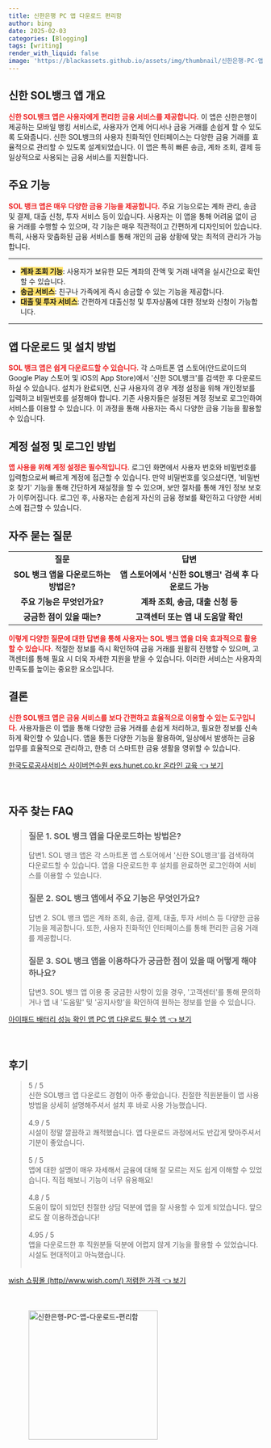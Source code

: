 ```yaml
---
title: 신한은행 PC 앱 다운로드 편리함
author: bing
date: 2025-02-03
categories: [Blogging]
tags: [writing]
render_with_liquid: false
image: 'https://blackassets.github.io/assets/img/thumbnail/신한은행-PC-앱-다운로드-편리함.webp'
---
```



<h2 id='신한-앱-개요'>신한 SOL뱅크 앱 개요</h2>

<p><b><span style="color: #ee2323;">신한 SOL뱅크 앱은 사용자에게 편리한 금융 서비스를 제공합니다.</span></b> 
이 앱은 신한은행이 제공하는 모바일 뱅킹 서비스로, 사용자가 언제 어디서나 금융 거래를 손쉽게 할 수 있도록 도와줍니다. 신한 SOL뱅크의 사용자 친화적인 인터페이스는 다양한 금융 거래를 효율적으로 관리할 수 있도록 설계되었습니다. 이 앱은 특히 빠른 송금, 계좌 조회, 결제 등 일상적으로 사용되는 금융 서비스를 지원합니다.</p>

<h2 id='주요-기능'>주요 기능</h2>

<p><b><span style="color: #ee2323;">SOL 뱅크 앱은 매우 다양한 금융 기능을 제공합니다.</span></b>
주요 기능으로는 계좌 관리, 송금 및 결제, 대출 신청, 투자 서비스 등이 있습니다. 사용자는 이 앱을 통해 어려움 없이 금융 거래를 수행할 수 있으며, 각 기능은 매우 직관적이고 간편하게 디자인되어 있습니다. 특히, 사용자 맞춤화된 금융 서비스를 통해 개인의 금융 상황에 맞는 최적의 관리가 가능합니다.</p>

<hr />

<ul>
    <li><b><span style="background-color: #ffe066;">계좌 조회 기능</span></b>: 사용자가 보유한 모든 계좌의 잔액 및 거래 내역을 실시간으로 확인할 수 있습니다.</li>
    <li><b><span style="background-color: #ffe066;">송금 서비스</span></b>: 친구나 가족에게 즉시 송금할 수 있는 기능을 제공합니다.</li>
    <li><b><span style="background-color: #ffe066;">대출 및 투자 서비스</span></b>: 간편하게 대출신청 및 투자상품에 대한 정보와 신청이 가능합니다.</li>
</ul>

<hr />

<h2 id='앱-다운로드-및-설치'>앱 다운로드 및 설치 방법</h2>

<p><b><span style="color: #ee2323;">SOL 뱅크 앱은 쉽게 다운로드할 수 있습니다.</span></b>
각 스마트폰 앱 스토어(안드로이드의 Google Play 스토어 및 iOS의 App Store)에서 '신한 SOL뱅크'를 검색한 후 다운로드하실 수 있습니다. 설치가 완료되면, 신규 사용자의 경우 계정 설정을 위해 개인정보를 입력하고 비밀번호를 설정해야 합니다. 기존 사용자들은 설정된 계정 정보로 로그인하여 서비스를 이용할 수 있습니다. 이 과정을 통해 사용자는 즉시 다양한 금융 기능을 활용할 수 있습니다.</p>

<h2 id='계정-설정-및-로그인'>계정 설정 및 로그인 방법</h2>

<p><b><span style="color: #ee2323;">앱 사용을 위해 계정 설정은 필수적입니다.</span></b>
로그인 화면에서 사용자 번호와 비밀번호를 입력함으로써 빠르게 계정에 접근할 수 있습니다. 만약 비밀번호를 잊으셨다면, '비밀번호 찾기' 기능을 통해 간단하게 재설정을 할 수 있으며, 보안 절차를 통해 개인 정보 보호가 이루어집니다. 로그인 후, 사용자는 손쉽게 자신의 금융 정보를 확인하고 다양한 서비스에 접근할 수 있습니다.</p>

<h2 id='자주-묻는-질문'>자주 묻는 질문</h2>

<table>
    <tr>
        <td style="text-align: center; height: 17px;"><b>질문</b></td>
        <td style="text-align: center; height: 17px;"><b>답변</b></td>
    </tr>
    <tr>
        <td style="text-align: center; height: 17px;"><b>SOL 뱅크 앱을 다운로드하는 방법은?</b></td>
        <td style="text-align: center; height: 17px;"><b>앱 스토어에서 '신한 SOL뱅크' 검색 후 다운로드 가능</b></td>
    </tr>
    <tr>
        <td style="text-align: center; height: 17px;"><b>주요 기능은 무엇인가요?</b></td>
        <td style="text-align: center; height: 17px;"><b>계좌 조회, 송금, 대출 신청 등</b></td>
    </tr>
    <tr>
        <td style="text-align: center; height: 17px;"><b>궁금한 점이 있을 때는?</b></td>
        <td style="text-align: center; height: 17px;"><b>고객센터 또는 앱 내 도움말 확인</b></td>
    </tr>
</table>

<p><b><span style="color: #ee2323;">이렇게 다양한 질문에 대한 답변을 통해 사용자는 SOL 뱅크 앱을 더욱 효과적으로 활용할 수 있습니다.</span></b> 적절한 정보를 즉시 확인하여 금융 거래를 원활히 진행할 수 있으며, 고객센터를 통해 필요 시 더욱 자세한 지원을 받을 수 있습니다. 이러한 서비스는 사용자의 만족도를 높이는 중요한 요소입니다.</p>

<h2 id='결론'>결론</h2>

<p><b><span style="color: #ee2323;">신한 SOL뱅크 앱은 금융 서비스를 보다 간편하고 효율적으로 이용할 수 있는 도구입니다.</span></b> 사용자들은 이 앱을 통해 다양한 금융 거래를 손쉽게 처리하고, 필요한 정보를 신속하게 확인할 수 있습니다. 앱을 통한 다양한 기능을 활용하여, 일상에서 발생하는 금융 업무를 효율적으로 관리하고, 한층 더 스마트한 금융 생활을 영위할 수 있습니다.</p>


<p><a class="click-button" title="한국도로공사서비스 사이버연수원 exs.hunet.co.kr 온라인 교육" href="https://blackassets.github.io/posts/%ED%95%9C%EA%B5%AD%EB%8F%84%EB%A1%9C%EA%B3%B5%EC%82%AC%EC%84%9C%EB%B9%84%EC%8A%A4-%EC%82%AC%EC%9D%B4%EB%B2%84%EC%97%B0%EC%88%98%EC%9B%90-exs.hunet.co.kr-%EC%98%A8%EB%9D%BC%EC%9D%B8-%EA%B5%90%EC%9C%A1/" rel="dofollow">한국도로공사서비스 사이버연수원 exs.hunet.co.kr 온라인 교육 👈 보기</a></p><br>
<h2 id='자주_찾는_FAQ'>자주 찾는 FAQ</h2>
<div itemscope="" itemtype="https://schema.org/FAQPage"> 
<blockquote> 
<div itemscope="" itemprop="mainEntity" itemtype="https://schema.org/Question"> 
<h3 itemprop="name">질문 1. SOL 뱅크 앱을 다운로드하는 방법은?</h3> 
<div itemscope="" itemprop="acceptedAnswer" itemtype="https://schema.org/Answer"> 
<span itemprop="text"> 
<p>답변1. SOL 뱅크 앱은 각 스마트폰 앱 스토어에서 '신한 SOL뱅크'를 검색하여 다운로드할 수 있습니다. 앱을 다운로드한 후 설치를 완료하면 로그인하여 서비스를 이용할 수 있습니다.</p> 
</span> 
</div> 
</div> 

<div itemscope="" itemprop="mainEntity" itemtype="https://schema.org/Question"> 
<h3 itemprop="name">질문 2. SOL 뱅크 앱에서 주요 기능은 무엇인가요?</h3> 
<div itemscope="" itemprop="acceptedAnswer" itemtype="https://schema.org/Answer"> 
<span itemprop="text"> 
<p>답변 2. SOL 뱅크 앱은 계좌 조회, 송금, 결제, 대출, 투자 서비스 등 다양한 금융 기능을 제공합니다. 또한, 사용자 친화적인 인터페이스를 통해 편리한 금융 거래를 제공합니다.</p> 
</span> 
</div> 
</div> 

<div itemscope="" itemprop="mainEntity" itemtype="https://schema.org/Question"> 
<h3 itemprop="name">질문 3. SOL 뱅크 앱을 이용하다가 궁금한 점이 있을 때 어떻게 해야 하나요?</h3> 
<div itemscope="" itemprop="acceptedAnswer" itemtype="https://schema.org/Answer"> 
<span itemprop="text"> 
<p>답변3. SOL 뱅크 앱 이용 중 궁금한 사항이 있을 경우, '고객센터'를 통해 문의하거나 앱 내 '도움말' 및 '공지사항'을 확인하여 원하는 정보를 얻을 수 있습니다.</p> 
</span> 
</div> 
</div> 
</blockquote> 
</div>
<p><a class="click-button" title="아이패드 배터리 성능 확인 앱 PC 앱 다운로드 필수 앱" href="https://blackassets.github.io/posts/%EC%95%84%EC%9D%B4%ED%8C%A8%EB%93%9C-%EB%B0%B0%ED%84%B0%EB%A6%AC-%EC%84%B1%EB%8A%A5-%ED%99%95%EC%9D%B8-%EC%95%B1-PC-%EC%95%B1-%EB%8B%A4%EC%9A%B4%EB%A1%9C%EB%93%9C-%ED%95%84%EC%88%98-%EC%95%B1/" rel="dofollow">아이패드 배터리 성능 확인 앱 PC 앱 다운로드 필수 앱 👈 보기</a></p><br>
<h2 id='후기'>후기</h2>
<div itemscope itemtype="https://schema.org/Product">
  <blockquote>
  <div itemprop="review" itemscope itemtype="https://schema.org/Review">
      <div itemprop="reviewRating" itemscope itemtype="https://schema.org/Rating"> <span itemprop="ratingValue">5</span> / <span itemprop="bestRating">5</span> </div>
      <span itemprop="reviewBody">신한 SOL뱅크 앱 다운로드 경험이 아주 좋았습니다. 친절한 직원분들이 앱 사용 방법을 상세히 설명해주셔서 설치 후 바로 사용 가능했습니다. </span>
  </div>
  <br>
  <div itemprop="review" itemscope itemtype="https://schema.org/Review">
      <div itemprop="reviewRating" itemscope itemtype="https://schema.org/Rating"> <span itemprop="ratingValue">4.9</span> / <span itemprop="bestRating">5</span> </div>
      <span itemprop="reviewBody">시설이 정말 깔끔하고 쾌적했습니다. 앱 다운로드 과정에서도 반갑게 맞아주셔서 기분이 좋았습니다. </span>
  </div>
  <br>
  <div itemprop="review" itemscope itemtype="https://schema.org/Review">
      <div itemprop="reviewRating" itemscope itemtype="https://schema.org/Rating"> <span itemprop="ratingValue">5</span> / <span itemprop="bestRating">5</span> </div>
      <span itemprop="reviewBody">앱에 대한 설명이 매우 자세해서 금융에 대해 잘 모르는 저도 쉽게 이해할 수 있었습니다. 직접 해보니 기능이 너무 유용해요!</span>
  </div>
  <br>
  <div itemprop="review" itemscope itemtype="https://schema.org/Review">
      <div itemprop="reviewRating" itemscope itemtype="https://schema.org/Rating"> <span itemprop="ratingValue">4.8</span> / <span itemprop="bestRating">5</span> </div>
      <span itemprop="reviewBody">도움이 많이 되었던 친절한 상담 덕분에 앱을 잘 사용할 수 있게 되었습니다. 앞으로도 잘 이용하겠습니다!</span>
  </div>
  <br>
  <div itemprop="review" itemscope itemtype="https://schema.org/Review">
      <div itemprop="reviewRating" itemscope itemtype="https://schema.org/Rating"> <span itemprop="ratingValue">4.95</span> / <span itemprop="bestRating">5</span> </div>
      <span itemprop="reviewBody">앱을 다운로드한 후 직원분들 덕분에 어렵지 않게 기능을 활용할 수 있었습니다. 시설도 현대적이고 아늑했습니다. </span>
  </div>
  <br>
  </blockquote>
</div>
<p><a class="click-button" title="wish 쇼핑몰 (http//www.wish.com/) 저렴한 가격" href="https://blackassets.github.io/posts/wish-%EC%87%BC%ED%95%91%EB%AA%B0-(httpwww.wish.com)-%EC%A0%80%EB%A0%B4%ED%95%9C-%EA%B0%80%EA%B2%A9/" rel="dofollow">wish 쇼핑몰 (http//www.wish.com/) 저렴한 가격 👈 보기</a></p><br>
<figure class="image"><img src="https://blackassets.github.io/assets/img/thumbnail/신한은행-PC-앱-다운로드-편리함.webp" alt="신한은행-PC-앱-다운로드-편리함" width="256" height="256"></figure>